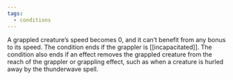 ```yaml
---
tags:
  - conditions
---
```

A grappled creature’s speed becomes 0, and it can’t benefit from any bonus to its speed.
The condition ends if the grappler is [[incapacitated]].
The condition also ends if an effect removes the grappled creature from the reach of the grappler or grappling effect, such as when a creature is hurled away by the thunderwave spell.

